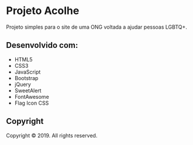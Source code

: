 # Projeto Acolhe

Projeto simples para o site de uma ONG voltada a ajudar pessoas LGBTQ+.

## Desenvolvido com:

- HTML5
- CSS3
- JavaScript
- Bootstrap
- jQuery
- SweetAlert
- FontAwesome
- Flag Icon CSS

## Copyright

Copyright © 2019. All rights reserved.
